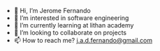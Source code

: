 - 👋 Hi, I’m Jerome Fernando
- 👀 I’m interested in software engineering
- 🌱 I’m currently learning at lithan academy 
- 💞️ I’m looking to collaborate on projects
- 📫 How to reach me? j.a.d.fernando@gmail.com

<!---
JeromeFernando2001/JeromeFernando2001 is a ✨ special ✨ repository because its `README.md` (this file) appears on your GitHub profile.
You can click the Preview link to take a look at your changes.
--->
